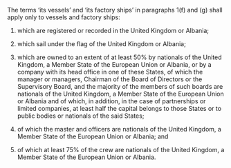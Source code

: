 The terms ‘its vessels’ and ‘its factory ships’ in paragraphs 1(f) and (g) shall apply only to vessels and factory ships:

1. which are registered or recorded in the United Kingdom or Albania;

2. which sail under the flag of the United Kingdom or Albania;

3. which are owned to an extent of at least 50% by nationals of the United Kingdom, a Member State of the European Union or Albania, or by a company with its head office in one of these States, of which the manager or managers, Chairman of the Board of Directors or the Supervisory Board, and the majority of the members of such boards are nationals of the United Kingdom, a Member State of the European Union or Albania and of which, in addition, in the case of partnerships or limited companies, at least half the capital belongs to those States or to public bodies or nationals of the said States;

4. of which the master and officers are nationals of the United Kingdom, a Member State of the European Union or Albania; and

5. of which at least 75% of the crew are nationals of the United Kingdom, a Member State of the European Union or Albania.
